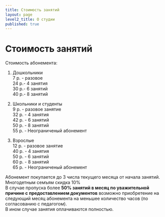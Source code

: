```yaml
---
title: Стоимость занятий
layout: page
level2_title: О студии
published: true
---
```






# Стоимость занятий

Стоимость абонемента:

1. Дошкольники   
7 р. - разовое  
24 р.- 4 занятия    
30 р.- 6 занятий   
40 р.- 8 занятий      

2. Школьники и студенты  
9 р. - разовое занятие  
32 р. - 4 занятия  
42 р. - 6 занятий  
50 р. - 8 занятий  
55 р. - Неограниченый абонемент  

3. Взрослые   
12 р. - разовое занятие  
40 р. - 4 занятия  
50 р. - 6 занятий   
60 р. - 8 занятий  
65 р. - Неограниченый абонемент  
  

Абонемент покупается до 3 числа текущего месяца от начала занятий.  
Многодетным семъям скидка 10%    
В случае пропуска более **50% занятий в месяц по уважительной причине с предоставлением документов** возможно приобретение на следующий месяц абонемента на меньшее количество часов (по согласованию с педагогом).  
В ином случае занятия оплачиваются полностью.
